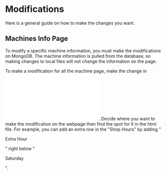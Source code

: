 # Modifications

Here is a general guide on how to make the changes you want.

## Machines Info Page
To modify a specific machine information, 
you must make the modifications on MongoDB.
The machine information is pulled from the database, 
so making changes to local files will not change the information on the page.

To make a modification for all the machine page, make the change in 
![public/views/machine_sites_info.html](public/views/machine_sites_info.html).
Decide where you want to make the modification on the webpage then find the 
spot for it in the html file. 
For example, you can add an extra row in the "Shop Hours" by adding 
"<p>Extra Hour</p>" right below "<p>Saturday</p>".
